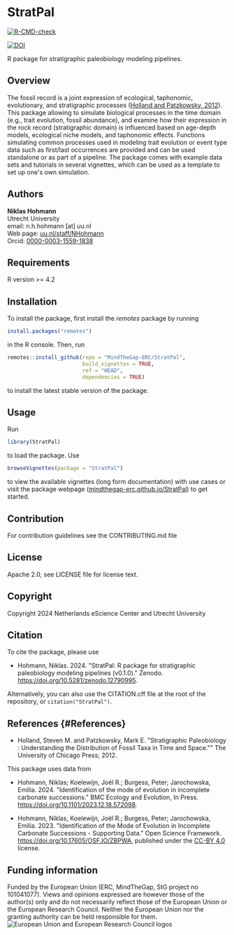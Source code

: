 # StratPal

<!-- badges: start -->

[![R-CMD-check](https://github.com/MindTheGap-ERC/StratPal/actions/workflows/R-CMD-check.yaml/badge.svg)](https://github.com/MindTheGap-ERC/StratPal/actions/workflows/R-CMD-check.yaml)

[![DOI](https://zenodo.org/badge/DOI/10.5281/zenodo.12790995.svg)](https://doi.org/10.5281/zenodo.12790995)

<!-- badges: end -->

R package for stratigraphic paleobiology modeling pipelines.

## Overview

The fossil record is a joint expression of ecological, taphonomic, evolutionary, and stratigraphic processes ([Holland and Patzkowsky, 2012](#References)). This package allowing to simulate biological processes in the time domain (e.g., trait evolution, fossil abundance), and examine how their expression in the rock record (stratigraphic domain) is influenced based on age-depth models, ecological niche models, and taphonomic effects. Functions simulating common processes used in modeling trait evolution or event type data such as first/last occurrences are provided and can be used standalone or as part of a pipeline. The package comes with example data sets and tutorials in several vignettes, which can be used as a template to set up one's own simulation.

## Authors

**Niklas Hohmann**\
Utrecht University\
email: n.h.hohmann [at] uu.nl\
Web page: [uu.nl/staff/NHohmann](https://www.uu.nl/staff/NHHohmann)\
Orcid: [0000-0003-1559-1838](https://orcid.org/0000-0003-1559-1838)

## Requirements

R version \>= 4.2

## Installation

To install the package, first install the *remotes* package by running

``` r
install.packages("remotes")
```

in the R console. Then, run

``` r
remotes::install_github(repo = "MindTheGap-ERC/StratPal",
                        build_vignettes = TRUE,
                        ref = "HEAD",
                        dependencies = TRUE)
```

to install the latest stable version of the package.

## Usage

Run

``` r
library(StratPal)
```

to load the package. Use

``` r
browseVignettes(package = "StratPal")
```

to view the available vignettes (long form documentation) with use cases or visit the package webpage ([mindthegap-erc.github.io/StratPal](https://mindthegap-erc.github.io/StratPal/)) to get started.

## Contribution

For contribution guidelines see the CONTRIBUTING.md file

## License

Apache 2.0, see LICENSE file for license text.

## Copyright

Copyright 2024 Netherlands eScience Center and Utrecht University

## Citation

To cite the package, please use

-   Hohmann, Niklas. 2024. "StratPal: R package for stratigraphic paleobiology modeling pipelines (v0.1.0)." Zenodo. <https://doi.org/10.5281/zenodo.12790995>.

Alternatively, you can also use the CITATION.cff file at the root of the repository, or `citation("StratPal")`.

## References {#References}

-   Holland, Steven M. and Patzkowsky, Mark E. "Stratigraphic Paleobiology : Understanding the Distribution of Fossil Taxa in Time and Space."" The University of Chicago Press; 2012.

This package uses data from

-   Hohmann, Niklas; Koelewijn, Joël R.; Burgess, Peter; Jarochowska, Emilia. 2024. "Identification of the mode of evolution in incomplete carbonate successions." BMC Ecology and Evolution, In Press. <https://doi.org/10.1101/2023.12.18.572098>.

-   Hohmann, Niklas, Koelewijn, Joël R.; Burgess, Peter; Jarochowska, Emilia. 2023. "Identification of the Mode of Evolution in Incomplete Carbonate Successions - Supporting Data." Open Science Framework. <https://doi.org/10.17605/OSF.IO/ZBPWA>, published under the [CC-BY 4.0](https://creativecommons.org/licenses/by/4.0/) license.

## Funding information

Funded by the European Union (ERC, MindTheGap, StG project no 101041077). Views and opinions expressed are however those of the author(s) only and do not necessarily reflect those of the European Union or the European Research Council. Neither the European Union nor the granting authority can be held responsible for them. ![European Union and European Research Council logos](https://erc.europa.eu/sites/default/files/2023-06/LOGO_ERC-FLAG_FP.png)
